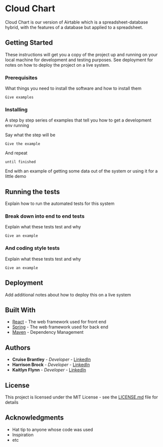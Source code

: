 # Cloud Chart

Cloud Chart is our version of Airtable which is a spreadsheet-database hybrid, with the features of a database but 
applied to a spreadsheet. 

## Getting Started

These instructions will get you a copy of the project up and running on your local machine for development and testing purposes. See deployment for notes on how to deploy the project on a live system.

### Prerequisites

What things you need to install the software and how to install them

```
Give examples
```

### Installing

A step by step series of examples that tell you how to get a development env running

Say what the step will be

```
Give the example
```

And repeat

```
until finished
```

End with an example of getting some data out of the system or using it for a little demo

## Running the tests

Explain how to run the automated tests for this system

### Break down into end to end tests

Explain what these tests test and why

```
Give an example
```

### And coding style tests

Explain what these tests test and why

```
Give an example
```

## Deployment

Add additional notes about how to deploy this on a live system

## Built With

* [React](https://reactjs.org/) - The web framework used for front end
* [Spring](https://spring.io/projects/spring-framework) - The web framework used for back end
* [Maven](https://maven.apache.org/) - Dependency Management


## Authors

* **Cruise Brantley** - *Developer* - [LinkedIn](https://www.linkedin.com/in/cruisebrantley/)
* **Harrison Brock** - *Developer* - [LinkedIn](https://www.linkedin.com/in/harrisonbrock/)
* **Kaitlyn Flynn** - *Developer* - [LinkedIn](https://www.linkedin.com/in/kaitlynflynn/)


## License

This project is licensed under the MIT License - see the [LICENSE.md](LICENSE.md) file for details

## Acknowledgments

* Hat tip to anyone whose code was used
* Inspiration
* etc
